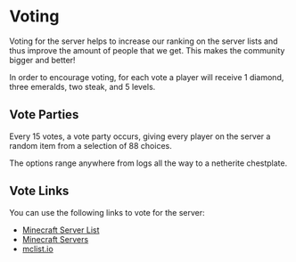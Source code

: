 # Voting

Voting for the server helps to increase our ranking on the server lists
and thus improve the amount of people that we get.  This makes the
community bigger and better!

In order to encourage voting, for each vote a player will receive 1
diamond, three emeralds, two steak, and 5 levels.

## Vote Parties

Every 15 votes, a vote party occurs, giving every player on the server a
random item from a selection of 88 choices.

The options range anywhere from logs all the way to a netherite
chestplate.

## Vote Links

You can use the following links to vote for the server:

- [Minecraft Server List](https://minecraft-server-list.com/server/437077/vote/)
- [Minecraft Servers](https://minecraftservers.org/server/645221)
- [mclist.io](https://mclist.io/server/61755/vote)

